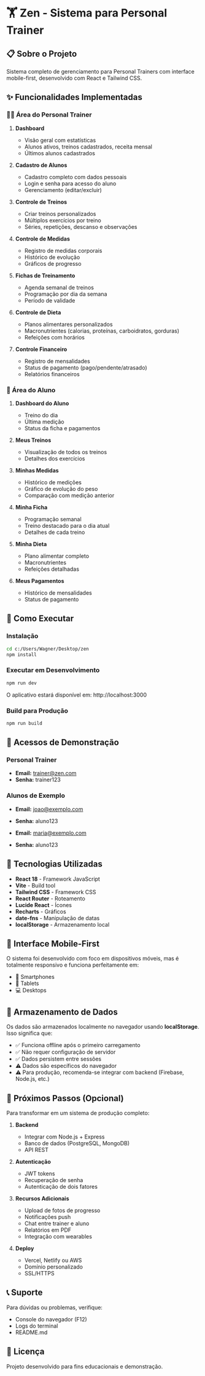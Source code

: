 # 🏋️ Zen - Sistema para Personal Trainer

## 📋 Sobre o Projeto

Sistema completo de gerenciamento para Personal Trainers com interface mobile-first, desenvolvido com React e Tailwind CSS.

## ✨ Funcionalidades Implementadas

### 👨‍🏫 Área do Personal Trainer

1. **Dashboard**
   - Visão geral com estatísticas
   - Alunos ativos, treinos cadastrados, receita mensal
   - Últimos alunos cadastrados

2. **Cadastro de Alunos**
   - Cadastro completo com dados pessoais
   - Login e senha para acesso do aluno
   - Gerenciamento (editar/excluir)

3. **Controle de Treinos**
   - Criar treinos personalizados
   - Múltiplos exercícios por treino
   - Séries, repetições, descanso e observações

4. **Controle de Medidas**
   - Registro de medidas corporais
   - Histórico de evolução
   - Gráficos de progresso

5. **Fichas de Treinamento**
   - Agenda semanal de treinos
   - Programação por dia da semana
   - Período de validade

6. **Controle de Dieta**
   - Planos alimentares personalizados
   - Macronutrientes (calorias, proteínas, carboidratos, gorduras)
   - Refeições com horários

7. **Controle Financeiro**
   - Registro de mensalidades
   - Status de pagamento (pago/pendente/atrasado)
   - Relatórios financeiros

### 👤 Área do Aluno

1. **Dashboard do Aluno**
   - Treino do dia
   - Última medição
   - Status da ficha e pagamentos

2. **Meus Treinos**
   - Visualização de todos os treinos
   - Detalhes dos exercícios

3. **Minhas Medidas**
   - Histórico de medições
   - Gráfico de evolução do peso
   - Comparação com medição anterior

4. **Minha Ficha**
   - Programação semanal
   - Treino destacado para o dia atual
   - Detalhes de cada treino

5. **Minha Dieta**
   - Plano alimentar completo
   - Macronutrientes
   - Refeições detalhadas

6. **Meus Pagamentos**
   - Histórico de mensalidades
   - Status de pagamento

## 🚀 Como Executar

### Instalação

```bash
cd c:/Users/Wagner/Desktop/zen
npm install
```

### Executar em Desenvolvimento

```bash
npm run dev
```

O aplicativo estará disponível em: http://localhost:3000

### Build para Produção

```bash
npm run build
```

## 🔐 Acessos de Demonstração

### Personal Trainer
- **Email:** trainer@zen.com
- **Senha:** trainer123

### Alunos de Exemplo
- **Email:** joao@exemplo.com
- **Senha:** aluno123

- **Email:** maria@exemplo.com
- **Senha:** aluno123

## 🎨 Tecnologias Utilizadas

- **React 18** - Framework JavaScript
- **Vite** - Build tool
- **Tailwind CSS** - Framework CSS
- **React Router** - Roteamento
- **Lucide React** - Ícones
- **Recharts** - Gráficos
- **date-fns** - Manipulação de datas
- **localStorage** - Armazenamento local

## 📱 Interface Mobile-First

O sistema foi desenvolvido com foco em dispositivos móveis, mas é totalmente responsivo e funciona perfeitamente em:
- 📱 Smartphones
- 📱 Tablets
- 💻 Desktops

## 💾 Armazenamento de Dados

Os dados são armazenados localmente no navegador usando **localStorage**. Isso significa que:
- ✅ Funciona offline após o primeiro carregamento
- ✅ Não requer configuração de servidor
- ✅ Dados persistem entre sessões
- ⚠️ Dados são específicos do navegador
- ⚠️ Para produção, recomenda-se integrar com backend (Firebase, Node.js, etc.)

## 🔄 Próximos Passos (Opcional)

Para transformar em um sistema de produção completo:

1. **Backend**
   - Integrar com Node.js + Express
   - Banco de dados (PostgreSQL, MongoDB)
   - API REST

2. **Autenticação**
   - JWT tokens
   - Recuperação de senha
   - Autenticação de dois fatores

3. **Recursos Adicionais**
   - Upload de fotos de progresso
   - Notificações push
   - Chat entre trainer e aluno
   - Relatórios em PDF
   - Integração com wearables

4. **Deploy**
   - Vercel, Netlify ou AWS
   - Domínio personalizado
   - SSL/HTTPS

## 📞 Suporte

Para dúvidas ou problemas, verifique:
- Console do navegador (F12)
- Logs do terminal
- README.md

## 📄 Licença

Projeto desenvolvido para fins educacionais e demonstração.

